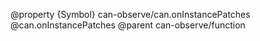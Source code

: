 @property {Symbol} can-observe/can.onInstancePatches @can.onInstancePatches
@parent can-observe/function
